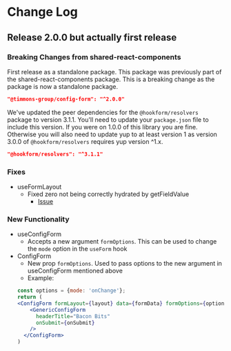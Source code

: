 # Change Log #
## Release 2.0.0 but actually first release ##
### Breaking Changes from shared-react-components ##
First release as a standalone package.  This package was previously part of the shared-react-components package.  This is a breaking change as the package is now a standalone package.
```json
"@timmons-group/config-form": "^2.0.0"
```
We've updated the peer dependencies for the `@hookform/resolvers` package to version 3.1.1. You'll need to update your `package.json` file to include this version. If you were on 1.0.0 of this library you are fine. Otherwise you will also need to update yup to at least version 1 as version 3.0.0 of `@hookform/resolvers` requires yup version ^1.x.
```json
"@hookform/resolvers": "^3.1.1"
```

### Fixes ###
- useFormLayout
  - Fixed zero not being correctly hydrated by getFieldValue
    - [Issue](https://github.com/timmonsgroup/shared-react-components/issues/12)

### New Functionality ###
- useConfigForm
  - Accepts a new argument `formOptions`. This can be used to change the `mode` option in the `useForm` hook
- ConfigForm
  - New prop `formOptions`. Used to pass options to the new argument in useConfigForm mentioned above
  - Example:
  ```jsx
  const options = {mode: 'onChange'};
  return (
  <ConfigForm formLayout={layout} data={formData} formOptions={options}>
      <GenericConfigForm
        headerTitle="Bacon Bits"
        onSubmit={onSubmit}
      />
    </ConfigForm>
  )
  ```